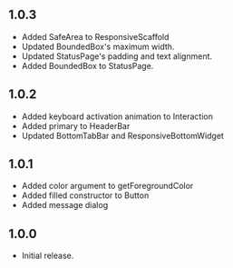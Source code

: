 ## 1.0.3

- Added SafeArea to ResponsiveScaffold
- Updated BoundedBox's maximum width.
- Updated StatusPage's padding and text alignment.
- Added BoundedBox to StatusPage.

## 1.0.2

- Added keyboard activation animation to Interaction
- Added primary to HeaderBar
- Updated BottomTabBar and ResponsiveBottomWidget

## 1.0.1

- Added color argument to getForegroundColor
- Added filled constructor to Button
- Added message dialog

## 1.0.0

- Initial release.
